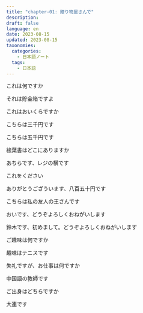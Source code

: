 ```yaml
---
title: "chapter-01: 贈り物屋さんで"
description: 
draft: false
language: en
date: 2023-08-15
updated: 2023-08-15
taxonomies:
  categories:
    - 日本語ノート
  tags:
    - 日本語
---
```


これは何ですか

それは貯金箱ですよ

これはおいくらですか

こちらは三千円です

こちらは五千円です　

<!-- more -->

絵葉書はどこにありますか

あちらです、レジの横です

これをください

ありがとうござういます、八百五十円です

こちらは私の友人の王さんです

おいです、どうぞよろしくおねがいします

鈴木です、初めまして。どうぞよろしくおねがいします

ご趣味は何ですか

趣味はテニスです

失礼ですが、お仕事は何ですか

中国語の教師です

ご出身はどちらですか

大連です
